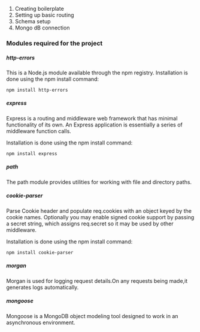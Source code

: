 
1. Creating boilerplate
2. Setting up basic routing
3. Schema setup
4. Mongo dB connection

### Modules required for the project

##### http-errors 
This is a Node.js module available through the npm registry.
Installation is done using the npm install command:

```
npm install http-errors
```
##### express
Express is a routing and middleware web framework that has minimal functionality of its own. An Express application is essentially a series of middleware function calls.

Installation is done using the npm install command:

```
npm install express
```
##### path
The path module provides utilities for working with file and directory paths. 

##### cookie-parser
Parse Cookie header and populate req.cookies with an object keyed by the cookie names. Optionally you may enable signed cookie support by passing a secret string, which assigns req.secret so it may be used by other middleware.

Installation is done using the npm install command:

```
npm install cookie-parser
```

##### morgan
Morgan is used for logging request details.On any requests being made,it generates logs automatically.

##### mongoose
Mongoose is a MongoDB object modeling tool designed to work in an asynchronous environment.
